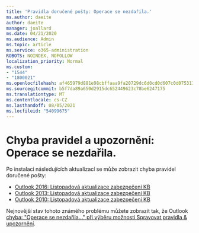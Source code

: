 ```yaml
---
title: 'Pravidla doručené pošty: Operace se nezdařila.'
ms.author: daeite
author: daeite
manager: joallard
ms.date: 04/21/2020
ms.audience: Admin
ms.topic: article
ms.service: o365-administration
ROBOTS: NOINDEX, NOFOLLOW
localization_priority: Normal
ms.custom:
- "1544"
- "1800021"
ms.openlocfilehash: af465979d881e98cbffaaa9fa20729dc6d0cd0d607c0d075311b19c8960b2f33
ms.sourcegitcommit: b5f7da89a650d2915dc652449623c78be6247175
ms.translationtype: MT
ms.contentlocale: cs-CZ
ms.lasthandoff: 08/05/2021
ms.locfileid: "54099675"
---
```

# <a name="rules-and-alerts-error-the-operation-failed"></a>Chyba pravidel a upozornění: Operace se nezdařila.

Po instalaci následujících aktualizací se může zobrazit chyba pravidel doručené pošty:

- [Outlook 2016: Listopadová aktualizace zabezpečení KB](https://support.microsoft.com/help/4461506)
- [Outlook 2013: Listopadová aktualizace zabezpečení KB](https://support.microsoft.com/help/4461486)
- [Outlook 2010: Listopadová aktualizace zabezpečení KB](https://support.microsoft.com/help/4461585)

Nejnovější stav tohoto známého problému můžete zobrazit tak, že Outlook [chyba: "Operace se nezdařila..." při výběru možnosti Spravovat pravidla & upozornění](https://support.office.com/article/Outlook-Error-The-operation-failed-when-selecting-Manage-Rules-Alerts-64b6ff77-98c2-4564-9cbf-25bd8e17fb8b%20).